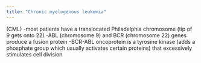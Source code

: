 ```yaml
---
title: "Chronic myelogenous leukemia"
---
```

(CML)
-most patients have a translocated Philadelphia chromosome (tip of 9 gets onto 22)
-ABL (chromosome 9) and BCR (chromosome 22) genes produce a fusion protein
-BCR-ABL oncoprotein is a tyrosine kinase (adds a phosphate group which usually activates certain proteins) that excessively stimulates cell division

